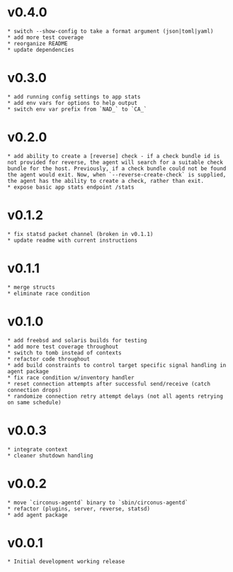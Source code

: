 # v0.4.0
    * switch --show-config to take a format argument (json|toml|yaml)
    * add more test coverage
    * reorganize README
    * update dependencies
# v0.3.0
    * add running config settings to app stats
    * add env vars for options to help output
    * switch env var prefix from `NAD_` to `CA_`
# v0.2.0
    * add ability to create a [reverse] check - if a check bundle id is not provided for reverse, the agent will search for a suitable check bundle for the host. Previously, if a check bundle could not be found the agent would exit. Now, when `--reverse-create-check` is supplied, the agent has the ability to create a check, rather than exit.
    * expose basic app stats endpoint /stats
# v0.1.2
    * fix statsd packet channel (broken in v0.1.1)
    * update readme with current instructions
# v0.1.1
    * merge structs
    * eliminate race condition
# v0.1.0
    * add freebsd and solaris builds for testing
    * add more test coverage throughout
    * switch to tomb instead of contexts
    * refactor code throughout
    * add build constraints to control target specific signal handling in agent package
    * fix race condition w/inventory handler
    * reset connection attempts after successful send/receive (catch connection drops)
    * randomize connection retry attempt delays (not all agents retrying on same schedule)
# v0.0.3
    * integrate context
    * cleaner shutdown handling
# v0.0.2
    * move `circonus-agentd` binary to `sbin/circonus-agentd`
    * refactor (plugins, server, reverse, statsd)
    * add agent package
# v0.0.1
    * Initial development working release
